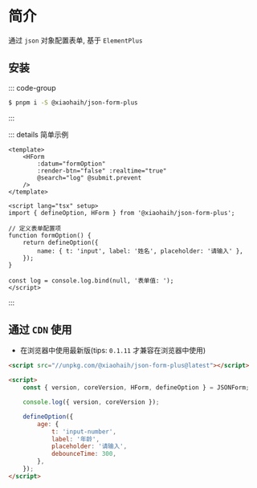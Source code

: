 # 简介

通过 `json` 对象配置表单, 基于 `ElementPlus`

## 安装

::: code-group

```bash [pnpm]
$ pnpm i -S @xiaohaih/json-form-plus
```

:::

::: details 简单示例

```vue
<template>
    <HForm
        :datum="formOption"
        :render-btn="false" :realtime="true"
        @search="log" @submit.prevent
    />
</template>

<script lang="tsx" setup>
import { defineOption, HForm } from '@xiaohaih/json-form-plus';

// 定义表单配置项
function formOption() {
    return defineOption({
        name: { t: 'input', label: '姓名', placeholder: '请输入' },
    });
}

const log = console.log.bind(null, '表单值: ');
</script>
```

:::

## 通过 `CDN` 使用

- 在浏览器中使用最新版(tips: `0.1.11` 才兼容在浏览器中使用)

```html
<script src="//unpkg.com/@xiaohaih/json-form-plus@latest"></script>

<script>
    const { version, coreVersion, HForm, defineOption } = JSONForm;

    console.log({ version, coreVersion });

    defineOption({
        age: {
            t: 'input-number',
            label: '年龄',
            placeholder: '请输入',
            debounceTime: 300,
        },
    });
</script>
```
